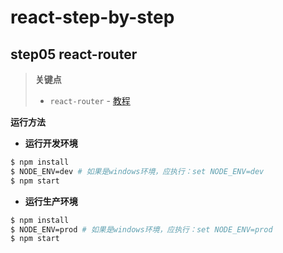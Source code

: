 # react-step-by-step

## step05 react-router

> **关键点**
>
> - `react-router` - [教程](https://github.com/dunwu/react-router-notes)

**运行方法**

- **运行开发环境**

```sh
$ npm install
$ NODE_ENV=dev # 如果是windows环境，应执行：set NODE_ENV=dev
$ npm start
```

- **运行生产环境**

```sh
$ npm install
$ NODE_ENV=prod # 如果是windows环境，应执行：set NODE_ENV=prod
$ npm start
```
